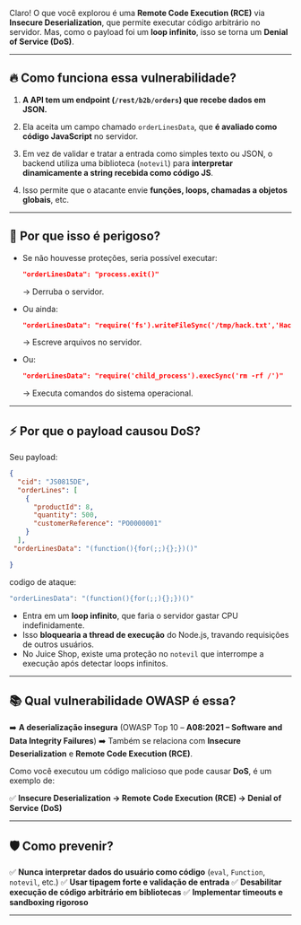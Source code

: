 Claro! O que você explorou é uma **Remote Code Execution (RCE)** via **Insecure Deserialization**, que permite executar código arbitrário no servidor.
Mas, como o payload foi um **loop infinito**, isso se torna um **Denial of Service (DoS)**.

---

## 🔥 Como funciona essa vulnerabilidade?

1. **A API tem um endpoint (`/rest/b2b/orders`) que recebe dados em JSON.**

2. Ela aceita um campo chamado `orderLinesData`, que **é avaliado como código JavaScript** no servidor.

3. Em vez de validar e tratar a entrada como simples texto ou JSON, o backend utiliza uma biblioteca (`notevil`) para **interpretar dinamicamente a string recebida como código JS**.

4. Isso permite que o atacante envie **funções, loops, chamadas a objetos globais**, etc.

---

## 🚨 Por que isso é perigoso?

* Se não houvesse proteções, seria possível executar:

  ```json
  "orderLinesData": "process.exit()"
  ```

  → Derruba o servidor.

* Ou ainda:

  ```json
  "orderLinesData": "require('fs').writeFileSync('/tmp/hack.txt','Hacked!')"
  ```

  → Escreve arquivos no servidor.

* Ou:

  ```json
  "orderLinesData": "require('child_process').execSync('rm -rf /')"
  ```

  → Executa comandos do sistema operacional.

---

## ⚡ Por que o payload causou **DoS**?

Seu payload:

```json
{
  "cid": "JS0815DE",
  "orderLines": [
    {
      "productId": 8,
      "quantity": 500,
      "customerReference": "PO0000001"
    }
  ],
 "orderLinesData": "(function(){for(;;){};})()"

}
```

codigo de ataque:
```js
"orderLinesData": "(function(){for(;;){};})()"
```



* Entra em um **loop infinito**, que faria o servidor gastar CPU indefinidamente.
* Isso **bloquearia a thread de execução** do Node.js, travando requisições de outros usuários.
* No Juice Shop, existe uma proteção no `notevil` que interrompe a execução após detectar loops infinitos.

---

## 📚 Qual vulnerabilidade OWASP é essa?

➡️ **A deserialização insegura** (OWASP Top 10 – **A08:2021 – Software and Data Integrity Failures**)
➡️ Também se relaciona com **Insecure Deserialization** e **Remote Code Execution (RCE)**.

Como você executou um código malicioso que pode causar **DoS**, é um exemplo de:

✅ **Insecure Deserialization → Remote Code Execution (RCE) → Denial of Service (DoS)**

---

## 🛡️ Como prevenir?

✅ **Nunca interpretar dados do usuário como código** (`eval`, `Function`, `notevil`, etc.)
✅ **Usar tipagem forte e validação de entrada**
✅ **Desabilitar execução de código arbitrário em bibliotecas**
✅ **Implementar timeouts e sandboxing rigoroso**

---

